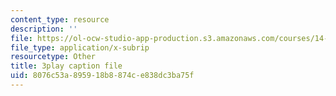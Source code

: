 ```yaml
---
content_type: resource
description: ''
file: https://ol-ocw-studio-app-production.s3.amazonaws.com/courses/14-01-principles-of-microeconomics-fall-2018/8076c53a895918b8874ce838dc3ba75f_hm5zqBPsRJM.srt
file_type: application/x-subrip
resourcetype: Other
title: 3play caption file
uid: 8076c53a-8959-18b8-874c-e838dc3ba75f
---
```

